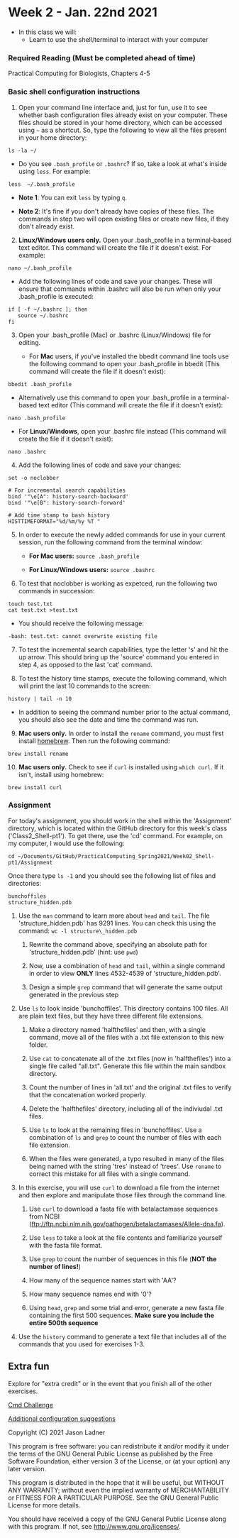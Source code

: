 # Week 2 - Jan. 22nd 2021
- In this class we will:
    - Learn to use the shell/terminal to interact with your computer

### Required Reading (**Must be completed ahead of time**)
Practical Computing for Biologists, Chapters 4-5

### Basic shell configuration instructions

1. Open your command line interface and, just for fun, use it to see whether bash configuration files already exist on your computer. These files should be stored in your home directory, which can be accessed using ```~``` as a shortcut. So, type the following to view all the files present in your home directory:

```ls -la ~/```

   - Do you see ```.bash_profile``` or ```.bashrc```? If so, take a look at what's inside using ```less```. For example:
   
   ```less  ~/.bash_profile```
   
   - **Note 1**: You can exit ```less``` by typing ```q```.
   
   - **Note 2**: It's fine if you don't already have copies of these files. The commands in step two will open existing files or create new files, if they don't already exist. 
   

2. **Linux/Windows users only.** Open your .bash_profile in a terminal-based text editor. This command will create the file if it doesn't exist. For example:  

```nano ~/.bash_profile```

   - Add the following lines of code and save your changes. These will ensure that commands within .bashrc will also be run when only your .bash_profile is executed:

```
if [ -f ~/.bashrc ]; then
   source ~/.bashrc
fi
```


3. Open your .bash_profile (Mac) or .bashrc (Linux/Windows) file for editing.

   - For **Mac** users, if you've installed the bbedit command line tools use the following command to open your .bash_profile in bbedit (This command will create the file if it doesn't exist):

```bbedit .bash_profile```

   - Alternatively use this command to open your .bash_profile in a terminal-based text editor (This command will create the file if it doesn't exist):

```nano .bash_profile```

   - For **Linux/Windows**, open your .bashrc file instead (This command will create the file if it doesn't exist):

```nano .bashrc```


4. Add the following lines of code and save your changes:

```
set -o noclobber

# For incremental search capabilities
bind '"\e[A": history-search-backward'
bind '"\e[B": history-search-forward'

# Add time stamp to bash history
HISTTIMEFORMAT="%d/%m/%y %T "
```


5. In order to execute the newly added commands for use in your current session, run the following command from the terminal window:

   - **For Mac users:**
```source .bash_profile```

   - **For Linux/Windows users:**
```source .bashrc```


6. To test that noclobber is working as expetced, run the following two commands in succession:

```
touch test.txt
cat test.txt >test.txt
```


   - You should receive the following message: 

```-bash: test.txt: cannot overwrite existing file```


7. To test the incremental search capabilities, type the letter 's' and hit the up arrow. This should bring up the 'source' command you entered in step 4, as opposed to the last 'cat' command. 


8. To test the history time stamps, execute the following command, which will print the last 10 commands to the screen:

```history | tail -n 10```

   - In addition to seeing the command number prior to the actual command, you should also see the date and time the command was run. 

9. **Mac users only.** In order to install the ```rename``` command, you must first install [homebrew](https://brew.sh/). Then run the following command:

```brew install rename```

10. **Mac users only.** Check to see if ```curl``` is installed using ```which curl```. If it isn't, install using homebrew:

```brew install curl```



### Assignment

For today's assignment, you should work in the shell within the 'Assignment' directory, which is located within the GitHub directory for this week's class ('Class2_Shell-pt1'). To get there, use the 'cd' command. For example, on my computer, I would use the following:

```cd ~/Documents/GitHub/PracticalComputing_Spring2021/Week02_Shell-pt1/Assignment```

Once there type ```ls -1``` and you should see the following list of files and directories:

```
bunchoffiles
structure_hidden.pdb
```

1. Use the ```man``` command to learn more about ```head``` and ```tail```. 
The file 'structure\_hidden.pdb' has 9291 lines. You can check this using the command:
```wc -l structure\_hidden.pdb```

    1. Rewrite the command above, specifying an absolute path for 'structure_hidden.pdb' (hint: use ```pwd```)

    2. Now, use a combination of ```head``` and ```tail```, within a single command in order to view **ONLY** lines 4532-4539 of 'structure_hidden.pdb'.

    3. Design a simple ```grep``` command that will generate the same output generated in the previous step

2. Use ```ls``` to look inside 'bunchoffiles'. This directory contains 100 files. All are plain text files, but they have three different file extensions. 

    1. Make a directory named 'halfthefiles' and then, with a single command, move all of the files with a .txt file extension to this new folder. 
    
    2. Use ```cat``` to concatenate all of the .txt files (now in 'halfthefiles') into a single file called "all.txt". Generate this file within the main sandbox directory.
    
    3. Count the number of lines in 'all.txt' and the original .txt files to verify that the concatenation worked properly.
    
    4. Delete the 'halfthefiles' directory, including all of the indiviudal .txt files. 
    
    5. Use ```ls``` to look at the remaining files in 'bunchoffiles'. Use a combination of ```ls``` and ```grep``` to count the number of files with each file extension.
    
    6. When the files were generated, a typo resulted in many of the files being named with the string 'tres' instead of 'trees'. Use ```rename``` to correct this mistake for all files with a single command.

3. In this exercise, you will use ```curl``` to download a file from the internet and then explore and manipulate those files through the command line.
    
    1. Use  ```curl``` to download a fasta file with betalactamase sequences from NCBI (ftp://ftp.ncbi.nlm.nih.gov/pathogen/betalactamases/Allele-dna.fa).
    
    2. Use ```less``` to take a look at the file contents and familiarize yourself with the fasta file format. 
    
    3. Use ```grep``` to count the number of sequences in this file (**NOT the number of lines!**)
    
    4. How many of the sequence names start with 'AA'?
    
    5. How many sequence names end with '0'?
    
    6. Using ```head```, ```grep``` and some trial and error, generate a new fasta file containing the first 500 sequences. **Make sure you include the entire 500th sequence**

4. Use the ```history``` command to generate a text file that includes all of the commands that you used for exercises 1-3.

## Extra fun

Explore for "extra credit" or in the event that you finish all of the other exercises.

[Cmd Challenge](https://cmdchallenge.com)

[Additional configuration suggestions](https://natelandau.com/my-mac-osx-bash_profile/)


Copyright (C) 2021  Jason Ladner

This program is free software: you can redistribute it and/or modify
it under the terms of the GNU General Public License as published by
the Free Software Foundation, either version 3 of the License, or
(at your option) any later version.

This program is distributed in the hope that it will be useful,
but WITHOUT ANY WARRANTY; without even the implied warranty of
MERCHANTABILITY or FITNESS FOR A PARTICULAR PURPOSE.  See the
GNU General Public License for more details.

You should have received a copy of the GNU General Public License
along with this program.  If not, see <http://www.gnu.org/licenses/>.



